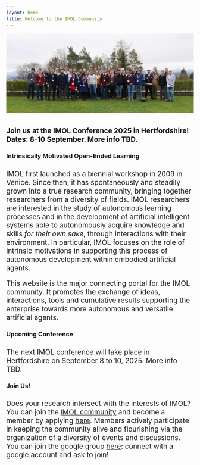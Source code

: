 ```yaml
---
layout: home
title: Welcome to the IMOL Community
---
```


 <img src="/assets/img/imol2022.jpg" alt="Group picture of IMOL 2022 in Tubingen">

<div class='description' style='font-size: 14pt; margin-top: 25pt'>

<b>Join us at the IMOL Conference 2025 in Hertfordshire! Dates: 8-10 September. More info TBD.</b>
</div>

<h3 style='margin-bottom: 20pt;'>Intrinsically Motivated Open-Ended Learning</h3>

<div class='description' style='font-size: 14pt;'>
IMOL first launched as a biennial workshop in 2009 in Venice. Since then, it has spontaneously and steadily grown into a true research community, bringing together researchers 
from a diversity of fields. IMOL researchers are interested in the study of autonomous learning processes and in the development of artificial intelligent systems able to 
autonomously acquire knowledge and skills <i>for their own sake</i>, through interactions with their environment. 
In particular, IMOL focuses on the role of intrinsic motivations in supporting this process of autonomous development within embodied artificial agents. 

This website is the major connecting portal for the IMOL community. It promotes the exchange of ideas, interactions, tools and cumulative results supporting the 
enterprise towards more autonomous and versatile artificial agents.
</div>



<h3 style='margin-bottom: 20pt;'>Upcoming Conference</h3>

<div class='description' style='font-size: 14pt;'>
The next IMOL conference will take place in Hertfordshire on September 8 to 10, 2025. More info TBD. 
</div>


<h3 style='margin-bottom: 20pt;'>Join Us!</h3>

<div class='description' style='font-size: 14pt;'>
Does your research intersect with the interests of IMOL? You can join the <a href="/community">IMOL community</a> and become a member by applying <a 
href="/participate">here</a>. Members actively participate in keeping the community alive and flourishing via the organization of a diversity of events and discussions.
You can join the google group <a href="https://groups.google.com/g/imol-community">here</a>: connect with a google account and ask to join!
</div>



<!--
<h3 style='margin-bottom: 20pt;'>News</h3>

<div class='description' style='font-size: 14pt;margin-bottom: 10pt'>
Here are the latest news of the IMOL community:
</div>
<div class='description' style='font-size: 14pt;'>
<ul>
<li> The IMOL 2023 Conference will take place in Paris on September 13-15. Learn more <a href="https://imolconf2023.github.io/">here</a>.</li>
</ul>
</div>
-->
